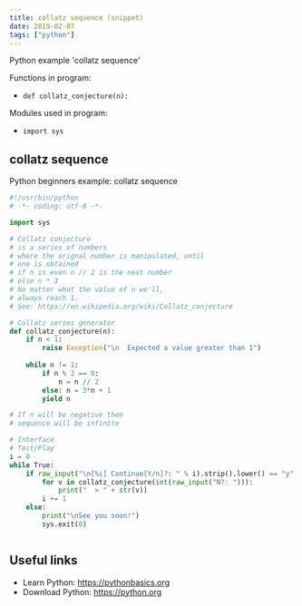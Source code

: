```yaml
---
title: collatz sequence (snippet)
date: 2019-02-07
tags: ["python"]
---
```

Python example 'collatz sequence'

Functions in program: 
* `def collatz_conjecture(n):`

Modules used in program: 
* `import sys`

## collatz sequence

Python beginners example: collatz sequence

```python
#!/usr/bin/python
# -*- coding: utf-8 -*-

import sys

# Collatz conjecture
# is a series of numbers
# where the orignal number is manipulated, until
# one is obtained
# if n is even n // 2 is the next number
# else n * 3 
# No matter what the value of n we'll,
# always reach 1.
# See: https://en.wikipedia.org/wiki/Collatz_conjecture

# Collatz series generator
def collatz_conjecture(n):
    if n < 1: 
    	raise Exception("\n  Expected a value greater than 1")
	
    while n != 1:
		if n % 2 == 0:
			n = n // 2
		else: n = 3*n + 1
		yield n

# If n will be negative then
# sequence will be infinite

# Interface
# Test/Play
i = 0
while True:
	if raw_input("\n[%i] Continue[Y/n]?: " % i).strip().lower() == "y":
		for v in collatz_conjecture(int(raw_input("N?: "))):
			print("  > " + str(v))
		i += 1
	else:
		print("\nSee you soon!")
		sys.exit(0)



```

## Useful links

- Learn Python: https://pythonbasics.org
- Download Python: https://python.org
